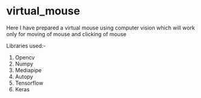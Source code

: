 # virtual_mouse
Here I have prepared a virtual mouse using computer vision which will work only for moving of mouse and clicking of mouse

Libraries used:-

1. Opencv
2. Numpy
3. Mediapipe
4. Autopy
5. Tensorflow
6. Keras
